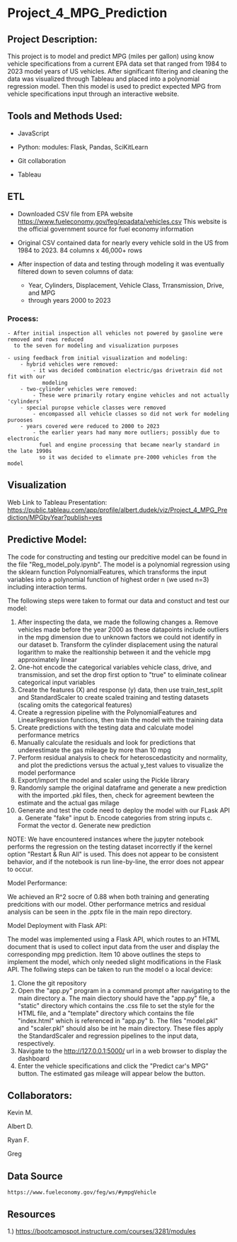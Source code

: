 # Project_4_MPG_Prediction

## Project Description:
This project is to model and predict MPG (miles per gallon) using know vehicle specifications from a current EPA data set that ranged from 1984 to 2023 model years of US vehicles. After significant filtering and cleaning the data was visualized through Tableau and placed into a polynomial regression model. Then this model is used to predict expected MPG from vehicle specifications input through an interactive website.

## Tools and Methods Used:

- JavaScript

- Python:
	modules: Flask, Pandas, SciKitLearn

- Git collaboration

- Tableau

## ETL

- Downloaded CSV file from EPA website https://www.fueleconomy.gov/feg/epadata/vehicles.csv
  This website is the official government source for fuel economy information

- Original CSV contained data for nearly every vehicle sold in the US from 1984 to 2023. 
  84 columns x 46,000+ rows

- After inspection of data and testing through modeling it was eventually filtered down to seven
  columns of data:
	- Year, Cylinders, Displacement, Vehicle Class, Trransmission, Drive, and MPG
	- through years 2000 to 2023

### Process:
	- After initial inspection all vehicles not powered by gasoline were removed and rows reduced
	  to the seven for modeling and visualization purposes

	- using feedback from initial visualization and modeling:
		- hybrid vehicles were removed:
			- it was decided combination electric/gas drivetrain did not fit with our
			   modeling
		- two-cylinder vehicles were removed:
			- These were primarily rotary engine vehicles and not actually 'cylinders'
		- special puropse vehicle classes were removed
			- encompassed all vehicle classes so did not work for modeling purooses
		- years covered were reduced to 2000 to 2023
			- the earlier years had many more outliers; possibly due to electronic
			  fuel and engine processing that became nearly standard in the late 1990s
			  so it was decided to elimnate pre-2000 vehicles from the model


## Visualization

Web Link to Tableau Presentation: https://public.tableau.com/app/profile/albert.dudek/viz/Project_4_MPG_Prediction/MPGbyYear?publish=yes

## Predictive Model:

The code for constructing and testing our predcitive model can be found in the file "Reg_model_poly.ipynb". The model is a polynomial regression using the sklearn function PolynomialFeatures, which transforms the input variables into a polynomial function of highest order n (we used n=3) including interaction terms. 

The following steps were taken to format our data and constuct and test our model:

1. After inspecting the data, we made the following changes
    a. Remove vehicles made before the year 2000 as these datapoints include outliers in the mpg dimension due to unknown factors we could not identify in our dataset
    b. Transform the cylinder displacement using the natural logarithm to make the realtionship between it and the vehicle mpg approximately linear
2. One-hot encode the categorical variables vehicle class, drive, and transmission, and set the drop first option to "true" to eliminate colinear categorical input variables
3. Create the features (X) and response (y) data, then use train_test_split and StandardScaler to create scaled training and testing datasets (scaling omits the categorical features)
4. Create a regression pipeline with the PolynomialFeatures and LinearRegression functions, then train the model with the training data
5. Create predictions with the testing data and calculate model performance metrics
6. Manually calculate the residuals and look for predictions that underestimate the gas mileage by more than 10 mpg
7. Perform residual analysis to check for heteroscedasticity and normality, and plot the predictions versus the actual y_test values to visualize the model performance
8. Export/import the model and scaler using the Pickle library
9. Randomly sample the original dataframe and generate a new prediction with the imported .pkl files, then, check for agreement bewteen the estimate and the actual gas milage
10. Generate and test the code need to deploy the model with our FLask API 
    a. Generate "fake" input
    b. Encode categories from string inputs
    c. Format the vector
    d. Generate new prediction

NOTE: We have encountered instances where the jupyter notebook performs the regression on the testing dataset incorrectly if the kernel option "Restart & Run All" is used. This does not appear to be consistent behavior, and if the notebook is run line-by-line, the error does not appear to occur. 

Model Performance:

We achieved an R^2 socre of 0.88 when both training and generating predcitions with our model. Other performance metrics and residual analysis can be seen in the .pptx file in the main repo directory. 

Model Deployment with Flask API:

The model was implemented using a Flask API, which routes to an HTML document that is used to collect input data from the user and display the corresponding mpg prediction. Item 10 above outlines the steps to implement the model, which only needed slight modifications in the Flask API. The follwing steps can be taken to run the model o a local device:

1. Clone the git repository
2. Open the "app.py" program in a command prompt after navigating to the main directory
    a. The main diectory should have the "app.py" file, a "static" directory which contains the .css file to set the style for the HTML file, and a "template" directory which contains the file "index.html" which is referenced in "app.py"
    b. The files "model.pkl" and "scaler.pkl" should also be int he main directory. These files apply the StandardScaler and regression pipelines to the input data, respectively.
3. Navigate to the http://127.0.0.1:5000/ url in a web browser to display the dashboard
4. Enter the vehicle specifications and click the "Predict car's MPG" button. The estimated gas mileage will appear below the button.


## Collaborators:

Kevin M.

Albert D.

Ryan F.

Greg

## Data Source
	https://www.fueleconomy.gov/feg/ws/#ympgVehicle

## Resources

1.) https://bootcampspot.instructure.com/courses/3281/modules


